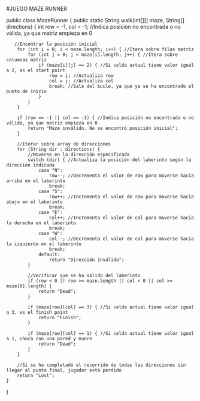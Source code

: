 #JUEGO MAZE RUNNER 

public class MazeRunner {
    public static String walk(int[][] maze, String[] directions) {
        int row = -1, col = -1; //Indica posición no encontrada o no válida, ya que matriz empieza en 0

       //Encontrar la posición inicial 
        for (int i = 0; i < maze.length; i++) { //Itera sobre filas matriz
            for (int j = 0; j < maze[i].length; j++) { //Itera sobre columnas matriz
                if (maze[i][j] == 2) { //Si celda actual tiene valor igual a 2, es el start point
                    row = i; //Actualiza row
                    col = j; //Actualiza col
                    break; //Sale del bucle, ya que ya se ha encontrado el punto de inicio
                }
            }
        }

        if (row == -1 || col == -1) { //Indica posición no encontrada o no válida, ya que matriz empieza en 0
            return "Maze inválido. No se encontró posición inicial";
        }

        //Iterar sobre array de direcciones
        for (String dir : directions) {
            //Moverse en la dirección especificada
            switch (dir) { //Actualiza la posición del laberinto según la dirección indicada
                case "N":
                    row--; //Decrementa el valor de row para moverse hacia arriba en el laberinto
                    break;
                case "S":
                    row++; //Incrementa el valor de row para moverse hacia abajo en el laberinto
                    break;
                case "E":
                    col++; //Incrementa el valor de col para moverse hacia la derecha en el laberinto
                    break;
                case "W":
                    col--; //Decrementa el valor de col para moverse hacia la izquierda en el laberinto
                    break;
                default:
                    return "Dirección inválida";
            }

            //Verificar que se ha salido del laberinto
            if (row < 0 || row >= maze.length || col < 0 || col >= maze[0].length) {
                return "Dead";
            }

            if (maze[row][col] == 3) { //Si celda actual tiene valor igual a 3, es el finish point
                return "Finish";
            }

            if (maze[row][col] == 1) { //Si celda actual tiene valor igual a 1, choca con una pared y muere
                return "Dead";
            }
        }

        //Si se ha completado el recorrido de todas las direcciones sin llegar al punto final, jugador está perdido
        return "Lost";
    }
}
